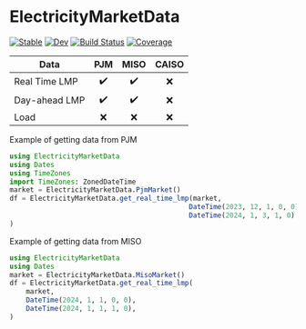 # ElectricityMarketData

[![Stable](https://img.shields.io/badge/docs-stable-blue.svg)](https://LAMPSPUC.github.io/ElectricityMarketData.jl/stable/)
[![Dev](https://img.shields.io/badge/docs-dev-blue.svg)](https://LAMPSPUC.github.io/ElectricityMarketData.jl/dev/)
[![Build Status](https://github.com/LAMPSPUC/ElectricityMarketData.jl/actions/workflows/CI.yml/badge.svg?branch=main)](https://github.com/LAMPSPUC/ElectricityMarketData.jl/actions/workflows/CI.yml?query=branch%3Amain)
[![Coverage](https://codecov.io/gh/LAMPSPUC/ElectricityMarketData.jl/branch/main/graph/badge.svg)](https://codecov.io/gh/LAMPSPUC/ElectricityMarketData.jl)

|     Data      |  PJM  | MISO  | CAISO |
| ------------- | :---: | :---: | :---: |
| Real Time LMP |  ✔️  |  ✔️   |   ❌   |
| Day-ahead LMP |  ✔️  |  ✔️   |   ❌   |
| Load          |  ❌  |   ❌   |   ❌   |

Example of getting data from PJM

```julia 
using ElectricityMarketData
using Dates
using TimeZones
import TimeZones: ZonedDateTime
market = ElectricityMarketData.PjmMarket()
df = ElectricityMarketData.get_real_time_lmp(market,
                                            DateTime(2023, 12, 1, 0, 0),
                                            DateTime(2024, 1, 3, 1, 0)
)
```

Example of getting data from MISO

```julia 
using ElectricityMarketData
using Dates
market = ElectricityMarketData.MisoMarket()
df = ElectricityMarketData.get_real_time_lmp(
    market,
    DateTime(2024, 1, 1, 0, 0),
    DateTime(2024, 1, 1, 1, 0),
)
```